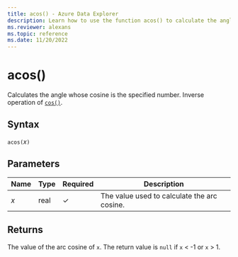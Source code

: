 ```yaml
---
title: acos() - Azure Data Explorer
description: Learn how to use the function acos() to calculate the angle of the cosine input.
ms.reviewer: alexans
ms.topic: reference
ms.date: 11/20/2022
---
```

# acos()

Calculates the angle whose cosine is the specified number. Inverse operation of [`cos()`](cosfunction.md).

## Syntax

`acos(`*x*`)`

## Parameters

| Name | Type | Required | Description |
| -- | -- | -- | -- |
| *x* | real | &check; | The value used to calculate the arc cosine. |

## Returns

The value of the arc cosine of `x`. The return value is `null` if `x` < -1 or `x` > 1.
